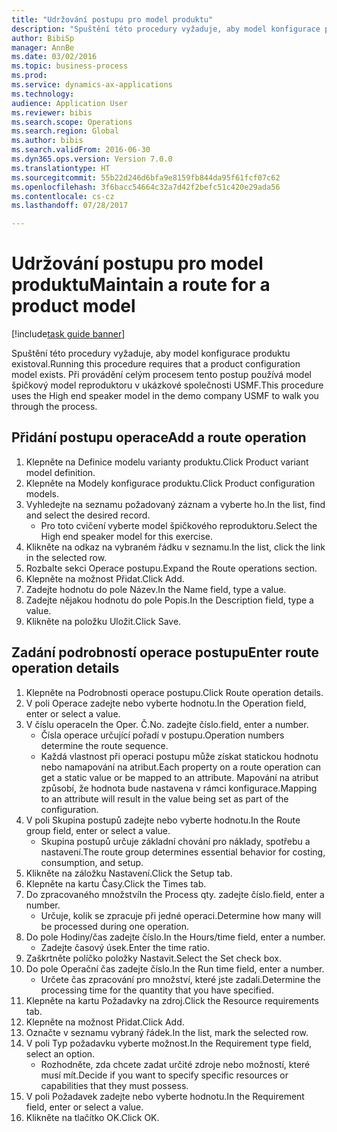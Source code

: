 ```yaml
--- 
title: "Udržování postupu pro model produktu"
description: "Spuštění této procedury vyžaduje, aby model konfigurace produktu existoval."
author: BibiSp
manager: AnnBe
ms.date: 03/02/2016
ms.topic: business-process
ms.prod: 
ms.service: dynamics-ax-applications
ms.technology: 
audience: Application User
ms.reviewer: bibis
ms.search.scope: Operations
ms.search.region: Global
ms.author: bibis
ms.search.validFrom: 2016-06-30
ms.dyn365.ops.version: Version 7.0.0
ms.translationtype: HT
ms.sourcegitcommit: 55b22d246d6bfa9e8159fb844da95f61fcf07c62
ms.openlocfilehash: 3f6bacc54664c32a7d42f2befc51c420e29ada56
ms.contentlocale: cs-cz
ms.lasthandoff: 07/28/2017

---
```

# <a name="maintain-a-route-for-a-product-model"></a><span data-ttu-id="85982-103">Udržování postupu pro model produktu</span><span class="sxs-lookup"><span data-stu-id="85982-103">Maintain a route for a product model</span></span>

[!include[task guide banner](../../includes/task-guide-banner.md)]

<span data-ttu-id="85982-104">Spuštění této procedury vyžaduje, aby model konfigurace produktu existoval.</span><span class="sxs-lookup"><span data-stu-id="85982-104">Running this procedure requires that a product configuration model exists.</span></span> <span data-ttu-id="85982-105">Při provádění celým procesem tento postup používá model špičkový model reproduktoru v ukázkové společnosti USMF.</span><span class="sxs-lookup"><span data-stu-id="85982-105">This procedure uses the High end speaker model in the demo company USMF to walk you through the process.</span></span>


## <a name="add-a-route-operation"></a><span data-ttu-id="85982-106">Přidání postupu operace</span><span class="sxs-lookup"><span data-stu-id="85982-106">Add a route operation</span></span>
1. <span data-ttu-id="85982-107">Klepněte na Definice modelu varianty produktu.</span><span class="sxs-lookup"><span data-stu-id="85982-107">Click Product variant model definition.</span></span>
2. <span data-ttu-id="85982-108">Klepněte na Modely konfigurace produktu.</span><span class="sxs-lookup"><span data-stu-id="85982-108">Click Product configuration models.</span></span>
3. <span data-ttu-id="85982-109">Vyhledejte na seznamu požadovaný záznam a vyberte ho.</span><span class="sxs-lookup"><span data-stu-id="85982-109">In the list, find and select the desired record.</span></span>
    * <span data-ttu-id="85982-110">Pro toto cvičení vyberte model špičkového reproduktoru.</span><span class="sxs-lookup"><span data-stu-id="85982-110">Select the High end speaker model for this exercise.</span></span>  
4. <span data-ttu-id="85982-111">Klikněte na odkaz na vybraném řádku v seznamu.</span><span class="sxs-lookup"><span data-stu-id="85982-111">In the list, click the link in the selected row.</span></span>
5. <span data-ttu-id="85982-112">Rozbalte sekci Operace postupu.</span><span class="sxs-lookup"><span data-stu-id="85982-112">Expand the Route operations section.</span></span>
6. <span data-ttu-id="85982-113">Klepněte na možnost Přidat.</span><span class="sxs-lookup"><span data-stu-id="85982-113">Click Add.</span></span>
7. <span data-ttu-id="85982-114">Zadejte hodnotu do pole Název.</span><span class="sxs-lookup"><span data-stu-id="85982-114">In the Name field, type a value.</span></span>
8. <span data-ttu-id="85982-115">Zadejte nějakou hodnotu do pole Popis.</span><span class="sxs-lookup"><span data-stu-id="85982-115">In the Description field, type a value.</span></span>
9. <span data-ttu-id="85982-116">Klikněte na položku Uložit.</span><span class="sxs-lookup"><span data-stu-id="85982-116">Click Save.</span></span>

## <a name="enter-route-operation-details"></a><span data-ttu-id="85982-117">Zadání podrobností operace postupu</span><span class="sxs-lookup"><span data-stu-id="85982-117">Enter route operation details</span></span>
1. <span data-ttu-id="85982-118">Klepněte na Podrobnosti operace postupu.</span><span class="sxs-lookup"><span data-stu-id="85982-118">Click Route operation details.</span></span>
2. <span data-ttu-id="85982-119">V poli Operace zadejte nebo vyberte hodnotu.</span><span class="sxs-lookup"><span data-stu-id="85982-119">In the Operation field, enter or select a value.</span></span>
3. <span data-ttu-id="85982-120">V číslu operace</span><span class="sxs-lookup"><span data-stu-id="85982-120">In the Oper.</span></span> <span data-ttu-id="85982-121">Č.</span><span class="sxs-lookup"><span data-stu-id="85982-121">No.</span></span> <span data-ttu-id="85982-122">zadejte číslo.</span><span class="sxs-lookup"><span data-stu-id="85982-122">field, enter a number.</span></span>
    * <span data-ttu-id="85982-123">Čísla operace určující pořadí v postupu.</span><span class="sxs-lookup"><span data-stu-id="85982-123">Operation numbers determine the route sequence.</span></span>  
    * <span data-ttu-id="85982-124">Každá vlastnost při operaci postupu může získat statickou hodnotu nebo namapování na atribut.</span><span class="sxs-lookup"><span data-stu-id="85982-124">Each property on a route operation can get a static value or be mapped to an attribute.</span></span> <span data-ttu-id="85982-125">Mapování na atribut způsobí, že hodnota bude nastavena v rámci konfigurace.</span><span class="sxs-lookup"><span data-stu-id="85982-125">Mapping to an attribute will result in the value being set as part of the configuration.</span></span>  
4. <span data-ttu-id="85982-126">V poli Skupina postupů zadejte nebo vyberte hodnotu.</span><span class="sxs-lookup"><span data-stu-id="85982-126">In the Route group field, enter or select a value.</span></span>
    * <span data-ttu-id="85982-127">Skupina postupů určuje základní chování pro náklady, spotřebu a nastavení.</span><span class="sxs-lookup"><span data-stu-id="85982-127">The route group determines essential behavior for costing, consumption, and setup.</span></span>  
5. <span data-ttu-id="85982-128">Klikněte na záložku Nastavení.</span><span class="sxs-lookup"><span data-stu-id="85982-128">Click the Setup tab.</span></span>
6. <span data-ttu-id="85982-129">Klepněte na kartu Časy.</span><span class="sxs-lookup"><span data-stu-id="85982-129">Click the Times tab.</span></span>
7. <span data-ttu-id="85982-130">Do zpracovaného množství</span><span class="sxs-lookup"><span data-stu-id="85982-130">In the Process qty.</span></span> <span data-ttu-id="85982-131">zadejte číslo.</span><span class="sxs-lookup"><span data-stu-id="85982-131">field, enter a number.</span></span>
    * <span data-ttu-id="85982-132">Určuje, kolik se zpracuje při jedné operaci.</span><span class="sxs-lookup"><span data-stu-id="85982-132">Determine how many will be processed during one operation.</span></span>  
8. <span data-ttu-id="85982-133">Do pole Hodiny/čas zadejte číslo.</span><span class="sxs-lookup"><span data-stu-id="85982-133">In the Hours/time field, enter a number.</span></span>
    * <span data-ttu-id="85982-134">Zadejte časový úsek.</span><span class="sxs-lookup"><span data-stu-id="85982-134">Enter the time ratio.</span></span>  
9. <span data-ttu-id="85982-135">Zaškrtněte políčko položky Nastavit.</span><span class="sxs-lookup"><span data-stu-id="85982-135">Select the Set check box.</span></span>
10. <span data-ttu-id="85982-136">Do pole Operační čas zadejte číslo.</span><span class="sxs-lookup"><span data-stu-id="85982-136">In the Run time field, enter a number.</span></span>
    * <span data-ttu-id="85982-137">Určete čas zpracování pro množství, které jste zadali.</span><span class="sxs-lookup"><span data-stu-id="85982-137">Determine the processing time for the quantity that you have specified.</span></span>  
11. <span data-ttu-id="85982-138">Klepněte na kartu Požadavky na zdroj.</span><span class="sxs-lookup"><span data-stu-id="85982-138">Click the Resource requirements tab.</span></span>
12. <span data-ttu-id="85982-139">Klepněte na možnost Přidat.</span><span class="sxs-lookup"><span data-stu-id="85982-139">Click Add.</span></span>
13. <span data-ttu-id="85982-140">Označte v seznamu vybraný řádek.</span><span class="sxs-lookup"><span data-stu-id="85982-140">In the list, mark the selected row.</span></span>
14. <span data-ttu-id="85982-141">V poli Typ požadavku vyberte možnost.</span><span class="sxs-lookup"><span data-stu-id="85982-141">In the Requirement type field, select an option.</span></span>
    * <span data-ttu-id="85982-142">Rozhodněte, zda chcete zadat určité zdroje nebo možností, které musí mít.</span><span class="sxs-lookup"><span data-stu-id="85982-142">Decide if you want to specify specific resources or capabilities that they must possess.</span></span>  
15. <span data-ttu-id="85982-143">V poli Požadavek zadejte nebo vyberte hodnotu.</span><span class="sxs-lookup"><span data-stu-id="85982-143">In the Requirement field, enter or select a value.</span></span>
16. <span data-ttu-id="85982-144">Klikněte na tlačítko OK.</span><span class="sxs-lookup"><span data-stu-id="85982-144">Click OK.</span></span>



